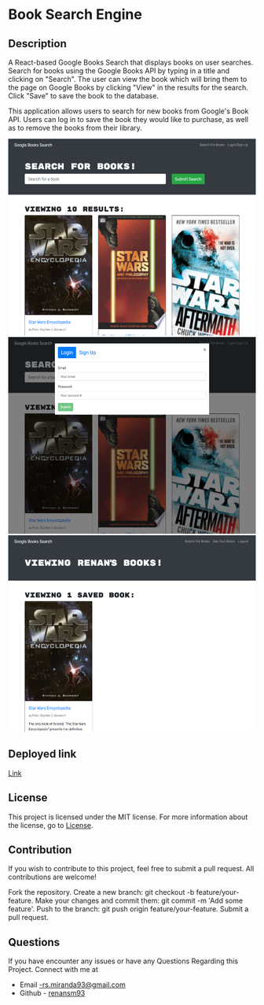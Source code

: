 #  Book Search Engine

## Description

A React-based Google Books Search that displays books on user searches. Search for books using the Google Books API by typing in a title and clicking on "Search". The user can view the book which will bring them to the page on Google Books by clicking "View" in the results for the search. Click "Save" to save the book to the database.

This application allows users to search for new books from Google's Book API. Users can log in to save the book they would like to purchase, as well as to remove the books from their library.


<img src="client/google-books123-32524f080868.herokuapp.com_ (1).png" widht=300 height=400 alt="Screenshot of the website">

<img src="client/google-books123-32524f080868.herokuapp.com_ (2).png" widht=300 height=400 alt="Screenshot of the website">

<img src="client/google-books123-32524f080868.herokuapp.com_saved.png" widht=300 height=400 alt="Screenshot of the website">


## Deployed link 
[Link]( https://google-books123-32524f080868.herokuapp.com/)

## License 
This project is licensed under the MIT license. For more information about the license, go to [License](https://choosealicense.com/licenses/mit/).

## Contribution
If you wish to contribute to this project, feel free to submit a pull request. All contributions are welcome!

Fork the repository. Create a new branch: git checkout -b feature/your-feature. Make your changes and commit them: git commit -m 'Add some feature'. Push to the branch: git push origin feature/your-feature. Submit a pull request.

 ## Questions
 If you have encounter any issues or have any Questions Regarding this Project. Connect with me at

- Email -rs.miranda93@gmail.com 
- Github - [renansm93](https://github.com/renansm93) 
